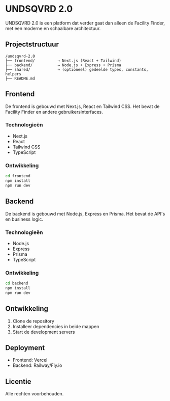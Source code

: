 # UNDSQVRD 2.0

UNDSQVRD 2.0 is een platform dat verder gaat dan alleen de Facility Finder, met een moderne en schaalbare architectuur.

## Projectstructuur

```
/undsqvrd-2.0
├── frontend/          → Next.js (React + Tailwind)
├── backend/           → Node.js + Express + Prisma
├── shared/            → (optioneel) gedeelde types, constants, helpers
├── README.md
```

## Frontend

De frontend is gebouwd met Next.js, React en Tailwind CSS. Het bevat de Facility Finder en andere gebruikersinterfaces.

### Technologieën
- Next.js
- React
- Tailwind CSS
- TypeScript

### Ontwikkeling
```bash
cd frontend
npm install
npm run dev
```

## Backend

De backend is gebouwd met Node.js, Express en Prisma. Het bevat de API's en business logic.

### Technologieën
- Node.js
- Express
- Prisma
- TypeScript

### Ontwikkeling
```bash
cd backend
npm install
npm run dev
```

## Ontwikkeling

1. Clone de repository
2. Installeer dependencies in beide mappen
3. Start de development servers

## Deployment

- Frontend: Vercel
- Backend: Railway/Fly.io

## Licentie

Alle rechten voorbehouden. 
